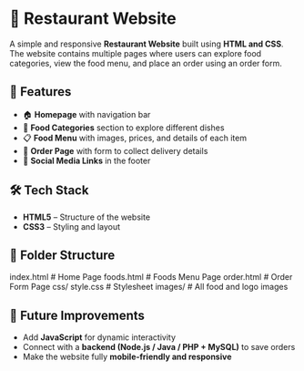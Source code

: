 # 🍴 Restaurant Website  

A simple and responsive **Restaurant Website** built using **HTML and CSS**.  
The website contains multiple pages where users can explore food categories, view the food menu, and place an order using an order form.  

## 🚀 Features
- 🏠 **Homepage** with navigation bar  
- 🍛 **Food Categories** section to explore different dishes  
- 📋 **Food Menu** with images, prices, and details of each item  
- 📝 **Order Page** with form to collect delivery details  
- 🔗 **Social Media Links** in the footer  


## 🛠️ Tech Stack
- **HTML5** – Structure of the website  
- **CSS3** – Styling and layout  


## 📂 Folder Structure

index.html # Home Page
 foods.html # Foods Menu Page
order.html # Order Form Page
 css/
   style.css # Stylesheet
images/ # All food and logo images


## 🔮 Future Improvements
- Add **JavaScript** for dynamic interactivity  
- Connect with a **backend (Node.js / Java / PHP + MySQL)** to save orders  
- Make the website fully **mobile-friendly and responsive**  
